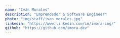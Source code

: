 ```yaml
---
name: "Iván Morales"
description: "Emprendedor & Software Engineer"
photo: "img/staff/ivan_morales.jpg"
linkedin: "https://www.linkedin.com/in/imora-ing/"
github: "https://github.com/imora-dev"
---
```


